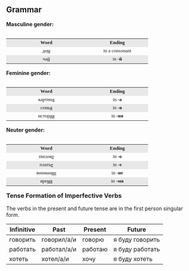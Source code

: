 <h2> Grammar </h2> 

<p align="left"><b>Masculine gender:</b><br />
	</p><div align="left">
          <table cellSpacing="0" cellPadding="4" align="left" border="0">
            <tbody>
              <tr align="middle">
                <td width="200" bgcolor="#E8E8E8"><font face="Verdana" size="2"><b>Word</b></font></td>
                <td width="150" bgcolor="#E8E8E8"><font face="Verdana" size="2"><b>Ending</b></font></td>
              </tr>
              <tr align="middle">
                <td><font face="Verdana" size="2">до<u>м</u></font></td>
                <td><font face="Verdana" size="2">in a consonant</font></td>
              </tr>
              <tr align="middle">
                <td bgcolor="#E8E8E8"><font face="Verdana" size="2">ча<u>й</u></font></td>
                <td bgcolor="#E8E8E8"><font face="Verdana" size="2">in <b>-й</b></font></td>
              </tr>
            </tbody>
          </table>
	</div>

<br />
<p align="left"><b>Feminine gender:</b><br />
	</p><div align="left">
          <table cellSpacing="0" cellPadding="4" align="left" border="0">
            <tbody>
              <tr align="middle">
                <td width="200" bgcolor="#E8E8E8"><font face="Verdana" size="2"><b>Word</b></font></td>
                <td width="150" bgcolor="#E8E8E8"><font face="Verdana" size="2"><b>Ending</b></font></td>
              </tr>
              <tr align="middle">
                <td><font face="Verdana" size="2">картин<u>а</u></font></td>
                <td><font face="Verdana" size="2">in <b>-a</b></font></td>
              </tr>
              <tr align="middle">
                <td bgcolor="#E8E8E8"><font face="Verdana" size="2">семь<u>я</u></font></td>
                <td bgcolor="#E8E8E8"><font face="Verdana" size="2">&nbsp;&nbsp;&nbsp;&nbsp;in
                  <b>-я</b>&nbsp;&nbsp;&nbsp;&nbsp;</font></td>
              </tr>
              <tr align="middle">
                <td><font face="Verdana" size="2">истор<u>ия</u></font></td>
                <td><font face="Verdana" size="2">in <b>-ия</b></font></td>
              </tr>
            </tbody>
          </table>
	</div>

<br />
<p align="left"><b>Neuter gender:</b><br />
	</p><div align="left">
          <table cellSpacing="0" cellPadding="4" align="left" border="0">
            <tbody>
              <tr align="middle">
                <td width="200" bgcolor="#E8E8E8"><font face="Verdana" size="2"><b>Word</b></font></td>
                <td width="150" bgcolor="#E8E8E8"><font face="Verdana" size="2"><b>Ending</b></font></td>
              </tr>
              <tr align="middle">
                <td><font face="Verdana" size="2">письм<u>o</u></font></td>
                <td><font face="Verdana" size="2">&nbsp;&nbsp;&nbsp;&nbsp;in <b>-o</b>&nbsp;&nbsp;&nbsp;&nbsp;</font></td>
              </tr>
              <tr align="middle">
                <td bgcolor="#E8E8E8"><font face="Verdana" size="2">плать<u>e</u></font></td>
                <td bgcolor="#E8E8E8"><font face="Verdana" size="2">&nbsp;&nbsp;&nbsp;&nbsp;in
                  <b>-e</b>&nbsp;&nbsp;&nbsp;&nbsp;</font></td>
              </tr>
	      <tr align="middle">
                <td><font face="Verdana" size="2">вниман<u>ие</u></font></td>
                <td><font face="Verdana" size="2">&nbsp;&nbsp;&nbsp;&nbsp;in <b>-ие</b>&nbsp;&nbsp;&nbsp;&nbsp;</font></td>
              </tr>
              <tr align="middle">
                <td bgcolor="#E8E8E8"><font face="Verdana" size="2">вре<u>мя</u></font></td>
                <td bgcolor="#E8E8E8"><font face="Verdana" size="2">&nbsp;&nbsp;&nbsp;&nbsp;in
                  <b>-мя</b>&nbsp;&nbsp;&nbsp;&nbsp;</font></td>
              </tr>
            </tbody>
          </table>
	</div>


<div class="container"> 
<h3>Tense Formation of Imperfective Verbs</h3>
<p>The verbs in the present and future tense are in the first person singular form.</p>  
<table class="table table-bordered">
    <thead>
      <tr>
        <th>Infinitive</th>
        <th>Past</th>
        <th>Present</th>
        <th>Future</th>
      </tr>
    </thead>
    <tbody>
      <tr>
        <td>говорить</td>
        <td>говорил/а/и</td>
        <td>говорю</td>
        <td>я буду говорить</td>
      </tr>
      <tr>
        <td>работать</td>
        <td>работал/а/и</td>
        <td>работаю</td>
        <td>я буду работать</td>
      </tr>
      <tr>
        <td>хотеть</td>
        <td>хотел/а/и</td>
        <td>хочу</td>
        <td>я буду хотеть</td>
      </tr>
    </tbody>
  </table>
</div>




